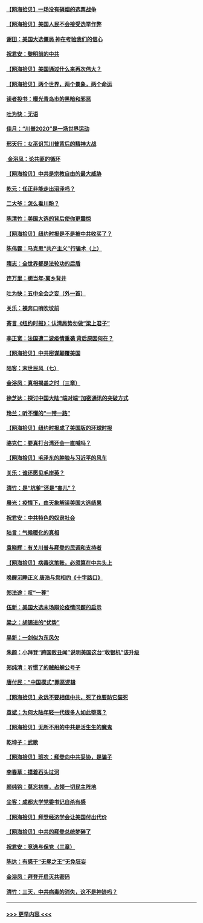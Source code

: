 #### [【网海拾贝】一场没有硝烟的选票战争](../pages/nsc993/n12531883.md?t=11080751) 
#### [【网海拾贝】美国人民不会接受选举作弊](../pages/nsc993/n12528850.md?t=11080751) 
#### [谢田：美国大选僵局 神在考验我们的信心](../pages/nsc993/n12527932.md?t=11080751) 
#### [祝君安：黎明前的中共](../pages/nsc993/n12524071.md?t=11080751) 
#### [【网海拾贝】美国通过什么来再次伟大？](../pages/nsc993/n12523844.md?t=11080751) 
#### [【网海拾贝】两个世界，两个景象，两个命运](../pages/nsc993/n12521419.md?t=11080751) 
#### [读者投书：曝光青岛市的黑暗和邪恶](../pages/nsc993/n12520988.md?t=11080751) 
#### [吐为快：无语](../pages/nsc993/n12518588.md?t=11080751) 
#### [佳月：“川普2020”是一场世界运动](../pages/nsc993/n12518581.md?t=11080751) 
#### [邢天行：女巫诅咒川普背后的精神大战](../pages/nsc993/n12517257.md?t=11080751) 
#### [ 金浴凤：论共匪的循环](../pages/nsc993/n12517133.md?t=11080751) 
#### [【网海拾贝】中共是宗教自由的最大威胁](../pages/nsc993/n12516879.md?t=11080751) 
#### [乾元：任正非能走出沼泽吗？](../pages/nsc993/n12515831.md?t=11080751) 
#### [二大爷：怎么看川粉？](../pages/nsc993/n12515820.md?t=11080751) 
#### [陈清竹：美国大选的背后使你更震惊](../pages/nsc993/n12515589.md?t=11080751) 
#### [【网海拾贝】纽约时报是不是被中共收买了？](../pages/nsc993/n12515122.md?t=11080751) 
#### [陈伟霆：马克思“共产主义”行骗术（上）](../pages/nsc993/n12510217.md?t=11080751) 
#### [隋志：全世界都是法轮功的后盾](../pages/nsc993/n12510636.md?t=11080751) 
#### [连万里：想当年‧离乡背井](../pages/nsc993/n12510623.md?t=11080751) 
#### [吐为快：五中全会之妄（外一首）](../pages/nsc993/n12510470.md?t=11080751) 
#### [关乐：裸奔口哨吹坟前](../pages/nsc993/n12510403.md?t=11080751) 
#### [寄言《纽约时报》：认清局势勿做“梁上君子”](../pages/nsc993/n12510042.md?t=11080751) 
#### [李正宽：法国遭二波疫情重袭 背后原因何在？](../pages/nsc993/n12509971.md?t=11080751) 
#### [【网海拾贝】中共密谋颠覆美国](../pages/nsc993/n12509816.md?t=11080751) 
#### [陆客：末世民风（七）](../pages/nsc993/n12507822.md?t=11080751) 
#### [金浴凤：真相揭盖之时（三章）](../pages/nsc993/n12507804.md?t=11080751) 
#### [徐芝达：探讨中国大陆“端对端”加密通讯的突破方式](../pages/nsc993/n12507682.md?t=11080751) 
#### [玲兰：听不懂的“一带一路”](../pages/nsc993/n12507669.md?t=11080751) 
#### [【网海拾贝】纽约时报成了美国版的环球时报](../pages/nsc993/n12507053.md?t=11080751) 
#### [骆克仁：要真打台湾还会一直喊吗？](../pages/nsc993/n12506843.md?t=11080751) 
#### [【网海拾贝】毛泽东的肿脸与习近平的风车](../pages/nsc993/n12504537.md?t=11080751) 
#### [关乐：谁还愿见毛岸英？](../pages/nsc993/n12503866.md?t=11080751) 
#### [清竹：是“坑爹”还是“害儿”？](../pages/nsc993/n12503034.md?t=11080751) 
#### [晨光：疫情下，由天象解读美国大选结果](../pages/nsc993/n12502536.md?t=11080751) 
#### [祝君安：中共特色的奴隶社会](../pages/nsc993/n12501529.md?t=11080751) 
#### [陆言：气候暖化的真相](../pages/nsc993/n12501183.md?t=11080751) 
#### [袁晓辉：有关川普与拜登的民调和支持者](../pages/nsc993/n12500433.md?t=11080751) 
#### [【网海拾贝】病毒这笔账，必须算在中共头上](../pages/nsc993/n12500320.md?t=11080751) 
#### [唤醒沉睡正义 唐浩与您相约《十字路口》](../pages/nsc993/n12497980.md?t=11080751) 
#### [郑法途：叹“一尊”](../pages/nsc993/n12498837.md?t=11080751) 
#### [伍新：美国大选末场辩论疫情问题的启示](../pages/nsc993/n12498829.md?t=11080751) 
#### [梁之：胡锡进的“优势”](../pages/nsc993/n12498780.md?t=11080751) 
#### [吴新：一剑似为东风欠](../pages/nsc993/n12498772.md?t=11080751) 
#### [朱颜：小拜登“跨国败丑闻”说明美国这台“收银机”该升级](../pages/nsc993/n12498731.md?t=11080751) 
#### [郑纯清：听惯了的贼船艄公号子](../pages/nsc993/n12498721.md?t=11080751) 
#### [唐付民：“中国模式”罪恶逻辑](../pages/nsc993/n12498310.md?t=11080751) 
#### [【网海拾贝】永远不要相信中共，死了也要防它装死](../pages/nsc993/n12498162.md?t=11080751) 
#### [袁斌：为何大陆年轻一代很多人如此堕落？](../pages/nsc993/n12495696.md?t=11080751) 
#### [【网海拾贝】无所不用的中共是活生生的魔鬼](../pages/nsc993/n12495621.md?t=11080751) 
#### [乾坤子：武歌](../pages/nsc993/n12493391.md?t=11080751) 
#### [【网海拾贝】班农：拜登向中共妥协，是骗子](../pages/nsc993/n12492877.md?t=11080751) 
#### [李春草：摸着石头过河](../pages/nsc993/n12491121.md?t=11080751) 
#### [颜纯钩：莫忘初衷，占领一切民主阵地](../pages/nsc993/n12490965.md?t=11080751) 
#### [尘客：成都大学党委书记自杀有感](../pages/nsc993/n12490950.md?t=11080751) 
#### [【网海拾贝】拜登经济学会让美国付出代价](../pages/nsc993/n12489662.md?t=11080751) 
#### [【网海拾贝】中共的拜登总统梦碎了](../pages/nsc993/n12487896.md?t=11080751) 
#### [祝君安：竞选与保党（三章）](../pages/nsc993/n12487258.md?t=11080751) 
#### [陈达：有感于“无冕之王”无免狂妄](../pages/nsc993/n12485133.md?t=11080751) 
#### [金浴凤：拜登开启灭共密码](../pages/nsc993/n12485125.md?t=11080751) 
#### [清竹：三天，中共病毒的消失，这不是神迹吗？](../pages/nsc993/n12485027.md?t=11080751) 

----
#### [ >>> 更早内容 <<< ](../indexes/nsc993-earlier.md)
